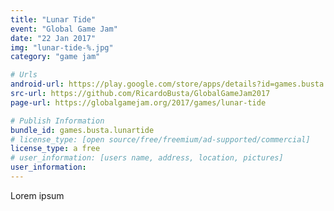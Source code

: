```yaml
---
title: "Lunar Tide"
event: "Global Game Jam"
date: "22 Jan 2017"
img: "lunar-tide-%.jpg"
category: "game jam"

# Urls
android-url: https://play.google.com/store/apps/details?id=games.busta.lunartide
src-url: https://github.com/RicardoBusta/GlobalGameJam2017
page-url: https://globalgamejam.org/2017/games/lunar-tide

# Publish Information
bundle_id: games.busta.lunartide
# license_type: [open source/free/freemium/ad-supported/commercial]
license_type: a free
# user_information: [users name, address, location, pictures]
user_information: 
---
```

Lorem ipsum
